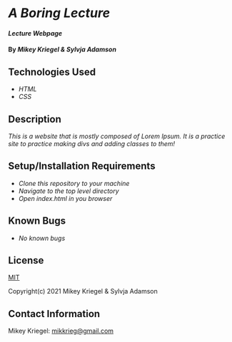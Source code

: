 # _A Boring Lecture_

#### _Lecture Webpage_

#### By _**Mikey Kriegel & Sylvja Adamson**_

## Technologies Used

* _HTML_
* _CSS_

## Description

_This is a website that is mostly composed of Lorem Ipsum. It is a practice site to practice making divs and adding classes to them!_

## Setup/Installation Requirements

* _Clone this repository to your machine_
* _Navigate to the top level directory_
* _Open index.html in you browser_

## Known Bugs

* _No known bugs_

## License

[MIT](https://opensource.org/licenses/MIT)

Copyright(c) 2021 Mikey Kriegel & Sylvja Adamson

## Contact Information

Mikey Kriegel: mikkrieg@gmail.com